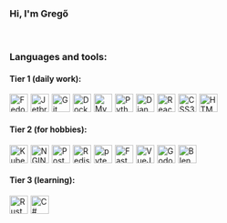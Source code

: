 ### Hi, I'm Gregő

<br>

### Languages and tools:
#### Tier 1 (daily work):
<img alt="Fedora linux" width="32px" src="https://cdn.jsdelivr.net/gh/devicons/devicon/icons/fedora/fedora-original.svg" style="float: left; margin-right: 5px" />
<img alt="Jetbrains tools" width="32px" src="https://cdn.jsdelivr.net/gh/devicons/devicon/icons/jetbrains/jetbrains-original.svg" style="float: left; margin-right: 5px" />
<img alt="Git tools" width="32px" src="https://cdn.jsdelivr.net/gh/devicons/devicon/icons/git/git-original.svg" style="float: left; margin-right: 5px" />
<img alt="Docker" width="32px" src="https://cdn.jsdelivr.net/gh/devicons/devicon/icons/docker/docker-original.svg" style="float: left; margin-right: 5px" />
<img alt="MySQL" width="32px" src="https://cdn.jsdelivr.net/gh/devicons/devicon/icons/mysql/mysql-original.svg" style="float: left; margin-right: 5px" />
<img alt="Python" width="32px" src="https://cdn.jsdelivr.net/gh/devicons/devicon/icons/python/python-original.svg" style="float: left; margin-right: 5px"  />
<img alt="Django" width="32px" src="https://cdn.jsdelivr.net/gh/devicons/devicon/icons/django/django-plain.svg" style="float: left; margin-right: 5px"  />
<img alt="React" width="32px" src="https://cdn.jsdelivr.net/gh/devicons/devicon/icons/react/react-original.svg" style="float: left; margin-right: 5px"  />
<img alt="CSS3" width="32px" src="https://cdn.jsdelivr.net/gh/devicons/devicon/icons/css3/css3-original.svg" style="float: left; margin-right: 5px"  />
<img alt="HTML5" width="32px" src="https://cdn.jsdelivr.net/gh/devicons/devicon/icons/html5/html5-original.svg" style="float: left; margin-right: 5px"  />

<br/>
<br/>

#### Tier 2 (for hobbies):
<img alt="Kubernetes" width="32px" src="https://cdn.jsdelivr.net/gh/devicons/devicon/icons/kubernetes/kubernetes-plain.svg" style="float: left; margin-right: 5px" />
<img alt="NGINX" width="32px" src="https://cdn.jsdelivr.net/gh/devicons/devicon/icons/nginx/nginx-original.svg" style="float: left; margin-right: 5px" />
<img alt="PostgreSQL" width="32px" src="https://cdn.jsdelivr.net/gh/devicons/devicon/icons/postgresql/postgresql-plain.svg" style="float: left; margin-right: 5px" />
<img alt="Redis" width="32px" src="https://cdn.jsdelivr.net/gh/devicons/devicon/icons/redis/redis-plain.svg" style="float: left; margin-right: 5px" />
<img alt="pytest" width="32px" src="https://cdn.jsdelivr.net/gh/devicons/devicon/icons/pytest/pytest-original.svg" style="float: left; margin-right: 5px"  />
<img alt="FastAPI" width="32px" src="https://cdn.jsdelivr.net/gh/devicons/devicon/icons/fastapi/fastapi-original.svg" style="float: left; margin-right: 5px"  />
<img alt="VueJS" width="32px" src="https://cdn.jsdelivr.net/gh/devicons/devicon/icons/vuejs/vuejs-original.svg" style="float: left; margin-right: 5px"  />
<img alt="Godot" width="32px" src="https://cdn.jsdelivr.net/gh/devicons/devicon/icons/godot/godot-original.svg" style="float: left; margin-right: 5px"  />
<img alt="Blender" width="32px" src="https://cdn.jsdelivr.net/gh/devicons/devicon/icons/blender/blender-original.svg" style="float: left; margin-right: 5px" />

<br/>
<br/>

#### Tier 3 (learning):
<img alt="Rust" width="32px" src="https://cdn.jsdelivr.net/gh/devicons/devicon/icons/rust/rust-plain.svg" style="float: left; margin-right: 5px" />
<img alt="C#" width="32px" src="https://cdn.jsdelivr.net/gh/devicons/devicon/icons/csharp/csharp-original.svg" style="float: left; margin-right: 5px" />